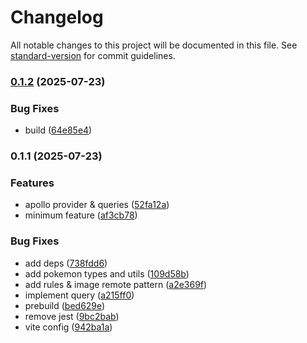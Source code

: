 # Changelog

All notable changes to this project will be documented in this file. See [standard-version](https://github.com/conventional-changelog/standard-version) for commit guidelines.

### [0.1.2](https://github.com/mamenesia/pokedex-graphql/compare/v0.1.1...v0.1.2) (2025-07-23)


### Bug Fixes

* build ([64e85e4](https://github.com/mamenesia/pokedex-graphql/commit/64e85e436b62c544232d69c3f4410792f207586b))

### 0.1.1 (2025-07-23)


### Features

* apollo provider & queries ([52fa12a](https://github.com/mamenesia/pokedex-graphql/commit/52fa12a83ce24290a467c41914b15d5fd4901678))
* minimum feature ([af3cb78](https://github.com/mamenesia/pokedex-graphql/commit/af3cb787a0a02f01673ddf7f734ef0c27bc15e7a))


### Bug Fixes

* add deps ([738fdd6](https://github.com/mamenesia/pokedex-graphql/commit/738fdd6de9227604596333bb4423e42339a480c5))
* add pokemon types and utils ([109d58b](https://github.com/mamenesia/pokedex-graphql/commit/109d58b198a045a69c5ad66ce2e2ae09ba3dcbd1))
* add rules & image remote pattern ([a2e369f](https://github.com/mamenesia/pokedex-graphql/commit/a2e369f2362494d5e429350157be1977268328d3))
* implement query ([a215ff0](https://github.com/mamenesia/pokedex-graphql/commit/a215ff017ff5a5bc1a8dc4997ffa33e5adf98dc4))
* prebuild ([bed629e](https://github.com/mamenesia/pokedex-graphql/commit/bed629efce2babe6382db3ee80b205f1f6edb63f))
* remove jest ([9bc2bab](https://github.com/mamenesia/pokedex-graphql/commit/9bc2babd32506da6b4671c396d52d5ccaf5738c5))
* vite config ([942ba1a](https://github.com/mamenesia/pokedex-graphql/commit/942ba1a5cc57bc04988bf7df9641d1c8e7a8da98))
